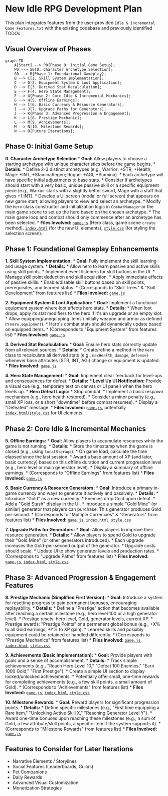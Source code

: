 # New Idle RPG Development Plan

This plan integrates features from the user-provided `Idle & Incremental Game Features.txt` with the existing codebase and previously identified TODOs.

## Visual Overview of Phases

```mermaid
graph TD
    A[Start] --> P0{Phase 0: Initial Game Setup};
    P0 --> S0[0. Character Archetype Selection];
    S0 --> B{Phase 1: Foundational Gameplay};
    B --> C[1. Skill System Implementation];
    C --> D[2. Equipment System & Loot Application];
    D --> E[3. Derived Stat Recalculation];
    E --> F[4. Hero State Management];
    F --> G{Phase 2: Core Idle & Incremental Mechanics};
    G --> H[5. Offline Earnings];
    H --> I[6. Basic Currency & Resource Generators];
    I --> J[7. Upgrade Paths for Generators];
    J --> K{Phase 3: Advanced Progression & Engagement};
    K --> L[8. Prestige Mechanic];
    L --> M[9. Achievements];
    M --> N[10. Milestone Rewards];
    N --> O[Future Iterations];
```

## Phase 0: Initial Game Setup

**0. Character Archetype Selection**
    *   **Goal:** Allow players to choose a starting archetype with unique characteristics before the game begins.
    *   **Details:**
        *   Define 2-3 distinct archetypes (e.g., Warrior: +STR, +Health; Mage: +INT, +StaminaRegen; Rogue: +AGI, +Stamina).
        *   Each archetype will have specific initial adjustments to base stats.
        *   Consider if archetypes should start with a very basic, unique passive skill or a specific equipment piece (e.g., Warrior starts with a slightly better sword, Mage with a staff that gives +1 INT).
        *   Develop a UI screen (modal or full screen) that appears on new game start, allowing players to view and select an archetype.
        *   Modify the `Hero` class constructor and initialization logic in `CombatManager` or the main game scene to set up the hero based on the chosen archetype.
        *   The main game loop and combat should only commence after an archetype has been selected.
    *   **Files Involved:** [`game.js`](game.js) (Hero class, game scene `create` method), [`index.html`](index.html) (for the new UI elements), [`style.css`](style.css) (for styling the selection screen).

## Phase 1: Foundational Gameplay Enhancements

**1. Skill System Implementation:**
    *   **Goal:** Fully implement the skill learning and usage system.
    *   **Details:**
        *   Allow hero to learn passive and active skills using skill points.
        *   Implement event listeners for skill buttons in the UI.
        *   Manage skill point deduction and skill acquisition.
        *   Apply immediate effects of passive skills.
        *   Enable/disable skill buttons based on skill points, prerequisites, and learned status.
        *   (Corresponds to "Skill Trees" & "Skill Development" from features list)
    *   **Files Involved:** [`game.js`](game.js)

**2. Equipment System & Loot Application:**
    *   **Goal:** Implement a functional equipment system where loot affects hero stats.
    *   **Details:**
        *   When loot drops, apply its stat modifiers to the hero if it's an upgrade or an empty slot.
        *   Allow equipping/unequipping items (initially weapon and armor as defined in `Hero.equipment`).
        *   Hero's combat stats should dynamically update based on equipped items.
        *   (Corresponds to "Equipment System" from features list)
    *   **Files Involved:** [`game.js`](game.js)

**3. Derived Stat Recalculation:**
    *   **Goal:** Ensure hero stats correctly update from all relevant sources.
    *   **Details:**
        *   Create/refine a method in the `Hero` class to recalculate all derived stats (e.g., `maxHealth`, `damage`, `defense`) whenever base attributes (STR, INT, AGI) change or equipment is updated.
    *   **Files Involved:** [`game.js`](game.js)

**4. Hero State Management:**
    *   **Goal:** Implement clear feedback for level-ups and consequences for defeat.
    *   **Details:**
        *   **Level Up UI Notification:** Provide a visual cue (e.g., temporary text on canvas or UI panel) when the hero levels up.
        *   **Hero Defeat Logic:**
            *   Stop combat.
            *   Implement a basic respawn mechanism (e.g., hero health restored).
            *   Consider a minor penalty (e.g., small XP loss, or a short "downtime" before combat resumes).
            *   Display a "Defeated" message.
    *   **Files Involved:** [`game.js`](game.js), potentially [`index.html`](index.html)/[`style.css`](style.css) for UI elements.

## Phase 2: Core Idle & Incremental Mechanics

**5. Offline Earnings:**
    *   **Goal:** Allow players to accumulate resources while the game is not running.
    *   **Details:**
        *   Store the timestamp when the game is closed (e.g., using `localStorage`).
        *   On game load, calculate the time elapsed since the last session.
        *   Award a base amount of XP (and later, basic currency) based on this offline duration and current progression level (e.g., hero level or main generator level).
        *   Display a summary of offline earnings.
        *   (Corresponds to "Offline Earnings" from features list)
    *   **Files Involved:** [`game.js`](game.js)

**6. Basic Currency & Resource Generators:**
    *   **Goal:** Introduce a primary in-game currency and ways to generate it actively and passively.
    *   **Details:**
        *   Introduce "Gold" as a new currency.
        *   Enemies drop Gold upon defeat.
        *   Add a "Gold Stash" display in the UI.
        *   Introduce a simple "Gold Mine" (or similar) generator that players can purchase. This generator produces Gold per second.
        *   (Corresponds to "Multiple Currencies" & "Generators" from features list)
    *   **Files Involved:** [`game.js`](game.js), [`index.html`](index.html), [`style.css`](style.css)

**7. Upgrade Paths for Generators:**
    *   **Goal:** Allow players to improve their resource generation.
    *   **Details:**
        *   Allow players to spend Gold to upgrade their "Gold Mine" (or other generators introduced).
        *   Each upgrade increases the Gold-per-second output of the generator.
        *   Upgrade costs should scale.
        *   Update UI to show generator levels and production rates.
        *   (Corresponds to "Upgrade Paths" from features list)
    *   **Files Involved:** [`game.js`](game.js), [`index.html`](index.html), [`style.css`](style.css)

## Phase 3: Advanced Progression & Engagement Features

**8. Prestige Mechanic (Simplified First Version):**
    *   **Goal:** Introduce a system for resetting progress to gain permanent bonuses, encouraging replayability.
    *   **Details:**
        *   Define a "Prestige" action that becomes available after reaching a certain milestone (e.g., hero level 100 or a high generator level).
        *   Prestige resets: hero level, Gold, generator levels, current XP.
        *   Prestige awards: "Prestige Points" or a permanent global bonus (e.g., +X% to all Gold earnings, +Y% to XP gain).
        *   Learned skills and possibly equipment could be retained or handled differently.
        *   (Corresponds to "Prestige Mechanics" from features list)
    *   **Files Involved:** [`game.js`](game.js), [`index.html`](index.html), [`style.css`](style.css)

**9. Achievements (Basic Implementation):**
    *   **Goal:** Provide players with goals and a sense of accomplishment.
    *   **Details:**
        *   Track simple achievements (e.g., "Reach Hero Level 10," "Defeat 100 Enemies," "Earn 1000 Gold," "First Prestige").
        *   Create a simple UI section to display locked/unlocked achievements.
        *   Potentially offer small, one-time rewards for completing achievements (e.g., a few skill points, a small amount of Gold).
        *   (Corresponds to "Achievements" from features list)
    *   **Files Involved:** [`game.js`](game.js), [`index.html`](index.html), [`style.css`](style.css)

**10. Milestone Rewards:**
    *   **Goal:** Reward players for significant progression points.
    *   **Details:**
        *   Define specific milestones (e.g., "First time equipping a Rare item," "Unlocking Active Skill X," "Reaching Generator Level Y").
        *   Award one-time bonuses upon reaching these milestones (e.g., a sum of Gold, a few attribute/skill points, a specific item if the system supports it).
        *   (Corresponds to "Milestone Rewards" from features list)
    *   **Files Involved:** [`game.js`](game.js)

## Features to Consider for Later Iterations

*   Narrative Elements / Storylines
*   Social Features (Leaderboards, Guilds)
*   Pet Companions
*   Daily Rewards
*   Advanced Visual Customization
*   Monetization Strategies